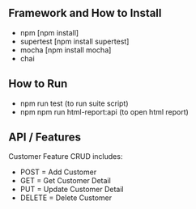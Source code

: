 ## Framework and How to Install
- npm [npm install]
- supertest [npm install supertest]
- mocha [npm install mocha]
- chai

## How to Run
- npm run test (to run suite script)
- npm npm run html-report:api (to open html report)


## API / Features
Customer Feature CRUD includes:
- POST = Add Customer
- GET = Get Customer Detail
- PUT = Update Customer Detail
- DELETE = Delete Customer

